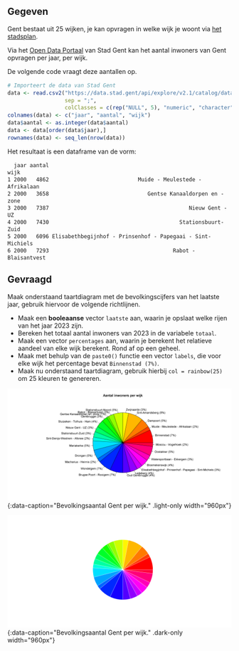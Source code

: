 ## Gegeven
Gent bestaat uit 25 wijken, je kan opvragen in welke wijk je woont via <a href="https://stad.gent/nl/stadsplan" target="_blank">het stadsplan</a>.

Via het <a href="https://data.stad.gent/explore/dataset/bevolkingsaantal-per-wijk-per-jaar-gent/table" target="_blank">Open Data Portaal</a> van Stad Gent kan het aantal inwoners van Gent opvragen per jaar, per wijk.

De volgende code vraagt deze aantallen op.
```R
# Importeert de data van Stad Gent
data <- read.csv2("https://data.stad.gent/api/explore/v2.1/catalog/datasets/bevolkingsaantal-per-wijk-per-jaar-gent/exports/csv",
                  sep = ";",
                  colClasses = c(rep("NULL", 5), "numeric", "character", "NULL","character", rep("NULL", 2)) )
colnames(data) <- c("jaar", "aantal", "wijk")
data$aantal <- as.integer(data$aantal)
data <- data[order(data$jaar),]
rownames(data) <- seq_len(nrow(data))
```

Het resultaat is een dataframe van de vorm:

```
  jaar aantal                                                       wijk
1 2000   4862                            Muide - Meulestede - Afrikalaan
2 2000   3658                               Gentse Kanaaldorpen en -zone
3 2000   7387                                            Nieuw Gent - UZ
4 2000   7430                                         Stationsbuurt-Zuid
5 2000   6096 Elisabethbegijnhof - Prinsenhof - Papegaai - Sint-Michiels
6 2000   7293                                       Rabot - Blaisantvest
```

## Gevraagd

Maak onderstaand taartdiagram met de bevolkingscijfers van het laatste jaar, gebruik hiervoor de volgende richtlijnen.

- Maak een **booleaanse** vector `laatste` aan, waarin je opslaat welke rijen van het jaar 2023 zijn.
- Bereken het totaal aantal inwoners van 2023 in de variabele `totaal`.
- Maak een vector `percentages` aan, waarin je berekent het relatieve aandeel van elke wijk berekent. Rond af op een geheel.
- Maak met behulp van de `paste0()` functie een vector `labels`, die voor elke wijk het percentage bevat `Binnenstad (7%)`.
- Maak nu onderstaand taartdiagram, gebruik hierbij `col = rainbow(25)` om 25 kleuren te genereren.

![Bevolkingsaantal Gent per wijk.](media/plot.png "Bevolkingsaantal Gent per wijk."){:data-caption="Bevolkingsaantal Gent per wijk." .light-only width="960px"}

![Bevolkingsaantal Gent per wijk.](media/plot_dark.png "Bevolkingsaantal Gent per wijk."){:data-caption="Bevolkingsaantal Gent per wijk." .dark-only width="960px"}
